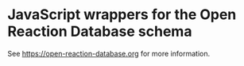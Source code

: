 # JavaScript wrappers for the Open Reaction Database schema

See https://open-reaction-database.org for more information.
